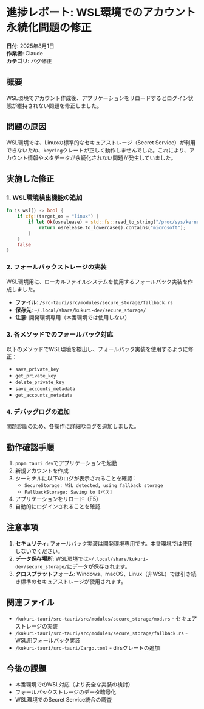 # 進捗レポート: WSL環境でのアカウント永続化問題の修正

**日付**: 2025年8月1日  
**作業者**: Claude  
**カテゴリ**: バグ修正

## 概要
WSL環境でアカウント作成後、アプリケーションをリロードするとログイン状態が維持されない問題を修正しました。

## 問題の原因
WSL環境では、Linuxの標準的なセキュアストレージ（Secret Service）が利用できないため、`keyring`クレートが正しく動作しませんでした。これにより、アカウント情報やメタデータが永続化されない問題が発生していました。

## 実施した修正

### 1. WSL環境検出機能の追加
```rust
fn is_wsl() -> bool {
    if cfg!(target_os = "linux") {
        if let Ok(osrelease) = std::fs::read_to_string("/proc/sys/kernel/osrelease") {
            return osrelease.to_lowercase().contains("microsoft");
        }
    }
    false
}
```

### 2. フォールバックストレージの実装
WSL環境用に、ローカルファイルシステムを使用するフォールバック実装を作成しました。

- **ファイル**: `/src-tauri/src/modules/secure_storage/fallback.rs`
- **保存先**: `~/.local/share/kukuri-dev/secure_storage/`
- **注意**: 開発環境専用（本番環境では使用しない）

### 3. 各メソッドでのフォールバック対応
以下のメソッドでWSL環境を検出し、フォールバック実装を使用するように修正：
- `save_private_key`
- `get_private_key`
- `delete_private_key`
- `save_accounts_metadata`
- `get_accounts_metadata`

### 4. デバッグログの追加
問題診断のため、各操作に詳細なログを追加しました。

## 動作確認手順

1. `pnpm tauri dev`でアプリケーションを起動
2. 新規アカウントを作成
3. ターミナルに以下のログが表示されることを確認：
   - `SecureStorage: WSL detected, using fallback storage`
   - `FallbackStorage: Saving to [パス]`
4. アプリケーションをリロード（F5）
5. 自動的にログインされることを確認

## 注意事項

1. **セキュリティ**: フォールバック実装は開発環境専用です。本番環境では使用しないでください。
2. **データ保存場所**: WSL環境では`~/.local/share/kukuri-dev/secure_storage/`にデータが保存されます。
3. **クロスプラットフォーム**: Windows、macOS、Linux（非WSL）では引き続き標準のセキュアストレージが使用されます。

## 関連ファイル
- `/kukuri-tauri/src-tauri/src/modules/secure_storage/mod.rs` - セキュアストレージの実装
- `/kukuri-tauri/src-tauri/src/modules/secure_storage/fallback.rs` - WSL用フォールバック実装
- `/kukuri-tauri/src-tauri/Cargo.toml` - dirsクレートの追加

## 今後の課題
- 本番環境でのWSL対応（より安全な実装の検討）
- フォールバックストレージのデータ暗号化
- WSL環境でのSecret Service統合の調査